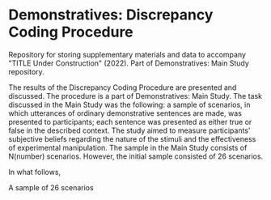# Demonstratives: Discrepancy Coding Procedure
Repository for storing supplementary materials and data to accompany "TITLE Under Construction" (2022). Part of Demonstratives: Main Study repository.

The results of the Discrepancy Coding Procedure are presented and discussed. The procedure is a part of Demonstratives: Main Study. The task discussed in the Main Study was the following: a sample of scenarios, in which utterances of ordinary demonstrative sentences are made, was presented to participants; each sentence was presented as either true or false in the described context. The study aimed to measure participants’ subjective beliefs regarding the nature of the stimuli and the effectiveness of experimental manipulation. The sample in the Main Study consists of N(number) scenarios. However, the initial sample consisted of 26 scenarios. 

In what follows, 



A sample of 26 scenarios 
